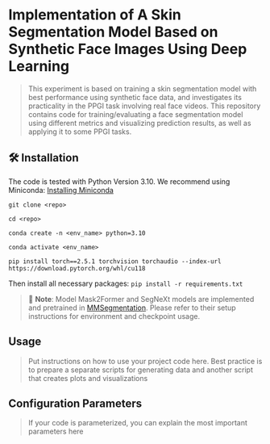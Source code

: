 # Implementation of A Skin Segmentation Model Based on Synthetic Face Images Using Deep Learning

> This experiment is based on training a skin segmentation model with best performance using synthetic face data, and investigates its practicality in the PPGI task involving real face videos. This repository contains code for training/evaluating a face segmentation model using different metrics and visualizing prediction results, as well as applying it to some PPGI tasks.

## 🛠 Installation

The code is tested with Python Version 3.10. We recommend using Miniconda: [Installing Miniconda](https://docs.anaconda.com/miniconda/miniconda-install/)

```
git clone <repo>

cd <repo>

conda create -n <env_name> python=3.10

conda activate <env_name>

pip install torch==2.5.1 torchvision torchaudio --index-url https://download.pytorch.org/whl/cu118
```
Then install all necessary packages:
`pip install -r requirements.txt`

> 📌 **Note**: Model Mask2Former and SegNeXt models are implemented and pretrained in [MMSegmentation](https://github.com/open-mmlab/mmsegmentation). Please refer to their setup instructions for environment and checkpoint usage.

## Usage

> Put instructions on how to use your project code here. Best practice is to prepare a separate scripts for generating data and another script that creates plots and visualizations

## Configuration Parameters
> If your code is parameterized, you can explain the most important parameters here
